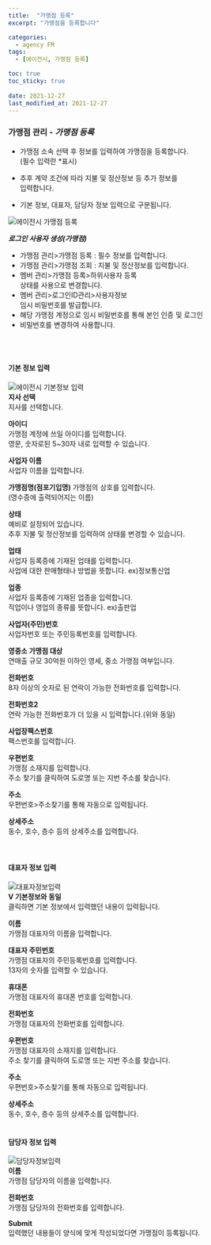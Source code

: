```yaml
---
title:  "가맹점 등록"
excerpt: "가맹점을 등록합니다"

categories:
  - agency FM
tags:
  - [에이전시, 가맹점 등록]

toc: true
toc_sticky: true
 
date: 2021-12-27
last_modified_at: 2021-12-27
---
```

### 가맹점 관리 - *가맹점 등록*
- 가맹점 소속 선택 후 정보를 입력하여 가맹점을 등록합니다.<br>(필수 입력란 *표시)

- 추후 계약 조건에 따라 지불 및 정산정보 등 추가 정보를<br>입력합니다.

- 기본 정보, 대표자, 담당자 정보 입력으로 구분됩니다.

![에이전시 가맹점 등록](https://user-images.githubusercontent.com/95394003/147437051-c84ed3db-0eaf-4b0b-9068-2f93befd2d53.jpeg)<br>

***로그인 사용자 생성(가맹점)***
- 가맹점 관리>가맹점 등록 : 필수 정보를 입력합니다.
- 가맹점 관리>가맹점 조회 : 지불 및 정산정보를 입력합니다.
- 멤버 관리>가맹점 등록>하위사용자 등록<br>상태를 사용으로 변경합니다.
- 멤버 관리>로그인ID관리>사용자정보<br>임시 비밀번호를 발급합니다.
- 해당 가맹점 계정으로 임시 비밀번호를 통해 본인 인증 및 로그인
- 비밀번호를 변경하여 사용합니다.
<br>
<br>


#### 기본 정보 입력

![에이전시 기본정보 입력](https://user-images.githubusercontent.com/95394003/147437175-08861d5e-bfce-44cd-9716-a13eff0c4bac.jpeg)<br>
**지사 선택**<br>
지사를 선택합니다.

**아이디**<br>
가맹점 계정에 쓰일 아이디를 입력합니다.<br>
영문, 숫자로된 5~30자 내로 입력할 수 있습니다.

**사업자 이름**<br>
사업자 이름을 입력합니다.

**가맹점명(점포기입명)**
가맹점의 상호를 입력합니다.<br>
(영수증에 출력되어지는 이름)

**상태**<br>
예비로 설정되어 있습니다.<br>추후 지불 및 정산정보를 입력하여 상태를 변경할 수 있습니다.

**업태**<br>
사업자 등록증에 기재된 업태를 입력합니다.<br>
사업에 대한 판매형태나 방법을 뜻합니다. ex)정보통신업

**업종**<br>
사업자 등록증에 기재된 업종을 입력합니다.<br>
직업이나 영업의 종류를 뜻합니다. ex)출판업

**사업자(주민)번호**<br>
사업자번호 또는 주민등록번호를 입력합니다.

**영중소 가맹점 대상**<br>
연매출 규모 30억원 이하인 영세, 중소 가맹점 여부입니다.

**전화번호**<br>
8자 이상의 숫자로 된 연락이 가능한 전화번호를 입력합니다.

**전화번호2**<br>
연락 가능한 전화번호가 더 있을 시 입력합니다.(위와 동일)

**사업장팩스번호**<br>
팩스번호를 입력합니다.

**우편번호**<br>
가맹점 소재지를 입력합니다.<br>
주소 찾기를 클릭하여 도로명 또는 지번 주소를 찾습니다.

**주소**<br>
우편번호>주소찾기를 통해 자동으로 입력됩니다.

**상세주소**<br>
동수, 호수, 층수 등의 상세주소를 입력합니다.
<br>
<br>
<br>

#### 대표자 정보 입력
![대표자정보입력](https://user-images.githubusercontent.com/95394003/146134572-905bea6e-cb27-4b72-be29-5ee99cf67e52.jpeg)<br>
**V 기본정보와 동일**<br>
클릭하면 기본 정보에서 입력했던 내용이 입력됩니다.

**이름**<br>
가맹점 대표자의 이름을 입력합니다.

**대표자 주민번호**<br>
가맹점 대표자의 주민등록번호를 입력합니다.<br>
13자의 숫자를 입력할 수 있습니다.

**휴대폰**<br>
가맹점 대표자의 휴대폰 번호를 입력합니다.

**전화번호**<br>
가맹점 대표자의 전화번호를 입력합니다.

**우편번호**<br>
가맹점 대표자의 소재지를 입력합니다.<br>
주소 찾기를 클릭하여 도로명 또는 지번 주소를 찾습니다.

**주소**<br>
우편번호>주소찾기를 통해 자동으로 입력됩니다.

**상세주소**<br>
동수, 호수, 층수 등의 상세주소를 입력합니다.
<br>
<br>

#### 담당자 정보 입력
![담당자정보입력](https://user-images.githubusercontent.com/95394003/146134757-a8ddc47a-5b97-4a42-8a38-a2c3b8cbfca1.jpeg)<br>
**이름**<br>
가맹점 담당자의 이름을 입력합니다.

**전화번호**<br>
가맹점 담당자의 전화번호를 입력합니다.

**Submit**<br>
입력했던 내용들이 양식에 맞게 작성되었다면 가맹점이 등록됩니다.